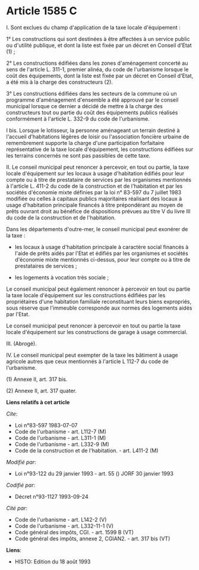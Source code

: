 # Article 1585 C

I. Sont exclues du champ d'application de la taxe locale d'équipement :

1° Les constructions qui sont destinées à être affectées à un service public ou d'utilité publique, et dont la liste est
fixée par un décret en Conseil d'Etat (1) ;

2° Les constructions édifiées dans les zones d'aménagement concerté au sens de l'article L. 311-1, premier alinéa, du code de
l'urbanisme lorsque le coût des équipements, dont la liste est fixée par un décret en Conseil d'Etat, a été mis à la charge
des constructeurs (2).

3° Les constructions édifiées dans les secteurs de la commune où un programme d'aménagement d'ensemble a été approuvé par le
conseil municipal lorsque ce dernier a décidé de mettre à la charge des constructeurs tout ou partie du coût des équipements
publics réalisés conformément à l'article L. 332-9 du code de l'urbanisme.

I bis. Lorsque le lotisseur, la personne aménageant un terrain destiné à l'accueil d'habitations légères de loisir ou
l'association foncière urbaine de remembrement supporte la charge d'une participation forfaitaire représentative de la taxe
locale d'équipement, les constructions édifiées sur les terrains concernés ne sont pas passibles de cette taxe.

II. Le conseil municipal peut renoncer à percevoir, en tout ou partie, la taxe locale d'équipement sur les locaux à usage
d'habitation édifiés pour leur compte ou à titre de prestataire de services par les organismes mentionnés à l'article L.
411-2 du code de la construction et de l'habitation et par les sociétés d'économie mixte définies par la loi n° 83-597 du 7
juillet 1983 modifiée ou celles à capitaux publics majoritaires réalisant des locaux à usage d'habitation principale financés
à titre prépondérant au moyen de prêts ouvrant droit au bénéfice de dispositions prévues au titre V du livre III du code de
la construction et de l'habitation.

Dans les départements d'outre-mer, le conseil municipal peut exonérer de la taxe :

- les locaux à usage d'habitation principale à caractère social financés à l'aide de prêts aidés par l'Etat et édifiés par
les organismes et sociétés d'économie mixte mentionnés ci-dessus, pour leur compte ou à titre de prestataires de services ;

- les logements à vocation très sociale ;

Le conseil municipal peut également renoncer à percevoir en tout ou partie la taxe locale d'équipement sur les constructions
édifiées par les propriétaires d'une habitation familiale reconstituant leurs biens expropriés, sous réserve que l'immeuble
corresponde aux normes des logements aidés par l'Etat.

Le conseil municipal peut renoncer à percevoir en tout ou partie la taxe locale d'équipement sur les constructions de garage
à usage commercial.

III. (Abrogé).

IV.  Le conseil municipal peut exempter de la taxe les bâtiment à usage agricole autres que ceux mentionnés à l'article L
112-7 du code de l'urbanisme.

(1) Annexe II, art. 317 bis.

(2) Annexe II, art. 317 quater.

**Liens relatifs à cet article**

_Cite_:

  - Loi n°83-597 1983-07-07
  - Code de l'urbanisme - art. L112-7 (M)
  - Code de l'urbanisme - art. L311-1 (M)
  - Code de l'urbanisme - art. L332-9 (M)
  - Code de la construction et de l'habitation. - art. L411-2 (M)

_Modifié par_:

  - Loi n°93-122 du 29 janvier 1993 - art. 55 () JORF 30 janvier 1993

_Codifié par_:

  - Décret n°93-1127 1993-09-24

_Cité par_:

  - Code de l'urbanisme - art. L142-2 (V)
  - Code de l'urbanisme - art. L332-11-1 (V)
  - Code général des impôts, CGI. - art. 1599 B (VT)
  - Code général des impôts, annexe 2, CGIAN2. - art. 317 bis (VT)

**Liens**:

  - HISTO: Edition du 18 août 1993
